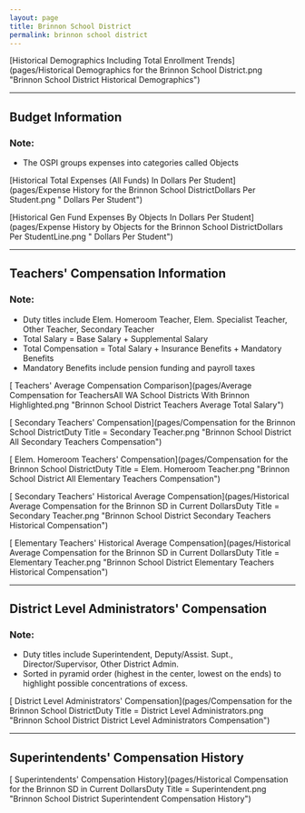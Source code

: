 ```yaml
---
layout: page
title: Brinnon School District
permalink: brinnon school district
---
```



[Historical Demographics Including Total Enrollment Trends](pages/Historical Demographics for the Brinnon School District.png "Brinnon School District Historical Demographics")

___

## Budget Information
### Note:
- The OSPI groups expenses into categories called Objects

[Historical Total Expenses (All Funds) In Dollars Per Student](pages/Expense History for the Brinnon School DistrictDollars Per Student.png " Dollars Per Student")

[Historical Gen Fund Expenses By Objects In Dollars Per Student](pages/Expense History by Objects for the Brinnon School DistrictDollars Per StudentLine.png " Dollars Per Student")


___

## Teachers' Compensation Information
### Note:
- Duty titles include Elem. Homeroom Teacher, Elem. Specialist Teacher, Other Teacher, Secondary Teacher
- Total Salary = Base Salary + Supplemental Salary
- Total Compensation = Total Salary + Insurance Benefits + Mandatory Benefits
- Mandatory Benefits include pension funding and payroll taxes

[ Teachers' Average Compensation Comparison](pages/Average Compensation for TeachersAll WA School Districts With Brinnon Highlighted.png "Brinnon School District Teachers Average Total Salary")

[ Secondary Teachers' Compensation](pages/Compensation for the Brinnon School DistrictDuty Title = Secondary Teacher.png "Brinnon School District All Secondary Teachers Compensation")

[ Elem. Homeroom Teachers' Compensation](pages/Compensation for the Brinnon School DistrictDuty Title = Elem. Homeroom Teacher.png "Brinnon School District All Elementary Teachers Compensation")

[ Secondary Teachers' Historical Average Compensation](pages/Historical Average Compensation for the Brinnon SD in Current DollarsDuty Title = Secondary Teacher.png "Brinnon School District Secondary Teachers Historical Compensation")

[ Elementary Teachers' Historical Average Compensation](pages/Historical Average Compensation for the Brinnon SD in Current DollarsDuty Title = Elementary Teacher.png "Brinnon School District Elementary Teachers Historical Compensation")


___

## District Level Administrators' Compensation

### Note:
- Duty titles include Superintendent, Deputy/Assist. Supt., Director/Supervisor, Other District Admin.
- Sorted in pyramid order (highest in the center, lowest on the ends) to highlight possible concentrations of excess.

[ District Level Administrators' Compensation](pages/Compensation for the Brinnon School DistrictDuty Title = District Level Administrators.png "Brinnon School District District Level Administrators Compensation")


___

## Superintendents' Compensation History

[ Superintendents' Compensation History](pages/Historical Compensation for the Brinnon SD in Current DollarsDuty Title = Superintendent.png "Brinnon School District Superintendent Compensation History")


